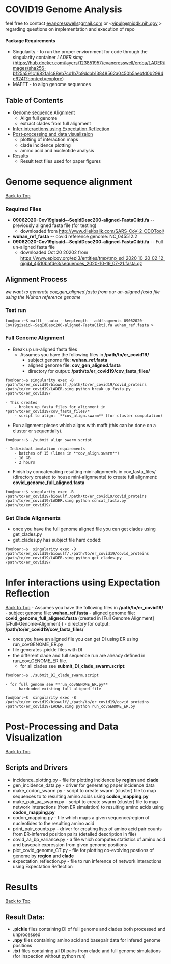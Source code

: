 COVID19 Genome Analysis
=======================
feel free to contact <evancresswell@gmail.com> or <vipulp@niddk.nih.gov > regarding questions on implementation and execution of repo
#### Package Requirements
- Singularity - to run the proper enviornment for code through the singularity container *LADER.simg* (https://hub.docker.com/layers/123851957/evancresswell/erdca/LADER/images/sha256-bf25a591c1682fa1c88eb7cd1b7b9dcbb13848562a0450b5aebfd0b2994e6241?context=explore)
- MAFFT - to align genome sequences

## Table of Contents
- [Genome sequence Alignment](#Align-sequence-alignment)
	- Align full genome
	- extract clades from full alignment
- [Infer interactions using Expectation Reflection](#Infer-interactions-using-Expectation-Reflection)
- [Post-processing and data visualizaion](#Post-processing-and-data-visualization)
	- plotting of interaction maps
	- clade incidence plotting
	- amino acid and nucleotide analysis
- [Results](#Results)
	- Result text files used for paper figures 

# Genome sequence alignment
[Back to Top](#Table-of-Contents)

### Required Files
* **09062020-Cov19gisaid--SeqIdDesc200-aligned-FastaCikti.fa** -- previously aligned fasta file (for testing)
	* downloaded from http://www.dilekbalik.com/SARS-CoV-2_ODOTool/
* **wuhan_ref_fasta** -- covid reference genome: NC_045512.2
* **09062020-Cov19gisaid--SeqIdDesc200-aligned-FastaCikti.fa** -- Full un-aligned fasta file
	* downloaded Oct 20 20202 from https://www.epicov.org/epi3/entities/tmp/tmp_sd_2020_10_20_02_12_qigibl_4j510bafde3/sequences_2020-10-19_07-21.fasta.gz

## Alignment Process
*we want to generate cov_gen_aligned.fasta from our un-aligned fasta file using the Wuhan reference genome*

### Test run

```console
foo@bar:~$ mafft --auto --keeplength --addfragments 09062020-Cov19gisaid--SeqIdDesc200-aligned-FastaCikti.fa wuhan_ref.fasta > 
```

### Full Genome Alignment
- Break up un-aligned fasta files
	- Assumes you have the following files in **/path/to/er_covid19/** 
		- subject genome file: **wuhan_ref.fasta** 
		- aligned genome file: **cov_gen_aligned.fasta** 
		- directory for output: **/path/to/er_covid19/cov_fasta_files/**
```console
foo@bar:~$ singularity exec -B /path/to/er_covid19/biowulf,/path/to/er_covid19/covid_proteins /path/to/er_covid19/LADER.simg python break_up_fasta.py /path/to/er_covid19/ 
```			
	- This creates 
		- broken up fasta files for alignment in *path/to/er_covid19/cov_fasta_files/* 
		- script to align:  **cov_align.swarm** (for cluster computation)

- Run alignment pieces which aligns with mafft (this can be done on a cluster or sequentially).

```console
foo@bar:~$ ./submit_align_swarm.script 
```

	- Individual imulation requirements
		- batches of 15 (lines in **cov_align.swarm**)
		- 10 GB
		- 2 hours
- Finish by concatenating resulting mini-alignments in cov_fasta_files/ (directory created to house mini-alignments) to create full alignment: **covid_genome_full_aligned.fasta**
```console
foo@bar:~$ singularity exec -B /path/to/er_covid19/biowulf,/path/to/er_covid19/covid_proteins /path/to/er_covid19/LADER.simg python concat_fasta.py /path/to/er_covid19/ 
```

### Get Clade Alignments 
- once you have the full genome aligned file you can get clades using get_clades.py
- get_clades.py has subject file hard coded:

``` console
foo@bar:~$  singularity exec -B /path/to/er_covid19/biowulf/,/path/to/er_covid19/covid_proteins /path/to/er_covid19/LADER.simg python get_clades.py /path/to/er_covid19/
```


# Infer interactions using Expectation Reflection
[Back to Top](#Table-of-Contents)
	- Assumes you have the following files in **/path/to/er_covid19/** 
		- subject genome file: **wuhan_ref.fasta** 
		- aligned genome file: **covid_genome_full_aligned.fasta** (created in [Full Genome Alignment][#Full-Genome-Alignment])
		- directory for output: **/path/to/er_covid19/cov_fasta_files/**

- once you have an aligned file you can get DI using ER using run_covGENOME_ER.py
- file generates .pickle files with DI
- the different clade and full sequence run are already defined in run_cov_GENOME_ER file.
	- for all clades see **submit_DI_clade_swarm.script**:
```console
foo@bar:~$ ./submit_DI_clade_swarm.script
```
	- for full genome see **run_covGENOME_ER.py**
		- hardcoded existing full aligned file
```console
foo@bar:~$  singularity exec -B /path/to/er_covid19/biowulf/,/path/to/er_covid19/covid_proteins /path/to/er_covid19/LADER.simg python run_covGENOME_ER.py 
```


# Post-Processing and Data Visualization
[Back to Top](#Table-of-Contents)

## Scripts and Drivers
* incidence_plotting.py - file for plotting incidence by **region** and **clade**
* gen_incidence_data.py - driver for generating paper incidence data 
* make_codon_swarm.py - script to create swarm (cluster) file to map sequences to to resulting amino acids using **codon_mapping.py**
* make_pair_aa_swarm.py - script to create swarm (cluster) file to map network interactions (from ER simulation) to resulting amino acids using **codon_mapping.py**
* codon_mapping.py - file which maps a given sequence/region of nucleotides to the resulting amino acid
* print_pair_counts.py - driver for creating lists of amino acid pair counts from ER-inferred position pairs (detailed description in file)
* covid_aa_bp_variance.py - a file which computes statistics of amino acid and basepair expression from given genome positions
* plot_covid_genome_CT.py - file for plotting co-evolving postions of genome by **region** and **clade**
* expectation_reflection.py - file to run inference of network interactions using Expectation Reflection

# Results
[Back to Top](#Table-of-Contents)

## Result Data:
- **.pickle** files containing DI of full genome and clades both processed and unprocessed
- **.npy** files containing amino acid and basepair data for infered genome positions
- **.txt** files containing all DI pairs from clade and full genome simulations (for inspection without python run)
